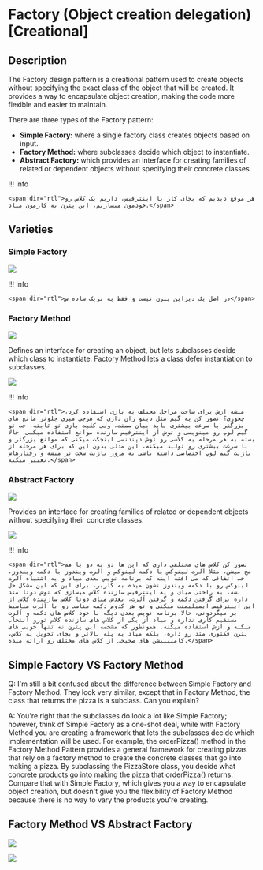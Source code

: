 # Factory (Object creation delegation) [Creational]

## Description

The Factory design pattern is a creational pattern used to create objects without specifying the exact class of the object that will be created. It provides a way to encapsulate object creation, making the code more flexible and easier to maintain.

There are three types of the Factory pattern:

- **Simple Factory:** where a single factory class creates objects based on input.
- **Factory Method:** where subclasses decide which object to instantiate.
- **Abstract Factory:** which provides an interface for creating families of related or dependent objects without specifying their concrete classes.

!!! info

    <span dir="rtl">هر موقع دیدیم که بجای کار با اینترفیس، داریم یک کلاس رو خودمون میسازیم، این پترن به کارمون میاد.</span>

## Varieties

### Simple Factory

![](factory/image3.jpg)

!!! info

    <span dir="rtl">در اصل یک دیزاین پترن نیست و فقط یه تریک ساده س</span>

### Factory Method

![](factory/image7.jpg)

Defines an interface for creating an object, but lets subclasses decide which class to instantiate. Factory Method lets a class defer instantiation to subclasses.

![](factory/image1.jpg)

!!! info

    <span dir="rtl">میشه ازش برای ساخت مراحل مختلف یه بازی استفاده کرد، چجوری؟ تصور کن یه گیم مثل دینو ران داری که هرچی میری جلوتر مانع های بزرگتر با سرعت بیشتری باید بیان سمتت، ولی کلیت بازی تو ثابته، خب تو گیم لوپ رو مینویسی و توش از اینترفیس سازنده موانع استفاده میکنی، حالا بسته به هر مرحله یه کلاسی رو توش دپندنسی اینجکت میکنی که موانع بزرگتر و با سرعت بیشتری رو تولید میکنه، این مدلی بدون این که برای هر مرحله از بازیت گیم لوپ اختصاصی داشته باشی به مرور بازیت سخت تر میشه و رفتارهاش تغییر میکنه.</span>

### Abstract Factory

![](factory/image6.jpg)

Provides an interface for creating families of related or dependent objects without specifying their concrete classes.

![](factory/image4.jpg)

!!! info

    <span dir="rtl">تصور کن کلاس های مختلفی داری که این ها دو به دو با هم مچ میشن، مثلا آلرت لینوکس با دکمه لینوکس و آلرت ویندوز با دکمه ویندوز، خب اتفاقی که می افته اینه که برنامه نویس بعدی میاد و به اشتباه آلرت لینوکس رو با دکمه ویندوز نشون میده به کاربر، برای این که این مشکل حل بشه، به راحتی میای و یه اینترفیس سازنده کلاس میسازی که توش دوتا متد داره برای گرفتن دکمه و گرفتن آلرت، بعدش میای دوتا کلاس سازننده کلاس از این اینترفیس ایمپلیمنت میکنی و تو هر کدوم دکمه مناسب رو با آلرت مناسبش بر میگردونی، حالا برنامه نویس بعدی دیگه با خود کلاس های دکمه و آلرت مستقیم کاری نداره و میاد از یکی از کلاس های سازنده کلاس تورو انتخاب میکنه و ازش استفاده میکنه. همونطور که مشخصه این پترن نه تنها خوبی های پترن فکتوری متد رو داره، بلکه میاد یه پله بالاتر و بجای تحویل یه کلاس، کامبینیشن های صحیحی از کلاس های مختلف رو ارائه میده.</span>

## Simple Factory VS Factory Method

Q: I'm still a bit confused about the difference between Simple Factory and Factory Method. They look very similar, except that in Factory Method, the class that returns the pizza is a subclass. Can you explain?

A: You're right that the subclasses do look a lot like Simple Factory; however, think of Simple Factory as a one-shot deal, while with Factory Method you are creating a framework that lets the subclasses decide which implementation will be used. For example, the orderPizza() method in the Factory Method Pattern provides a general framework for creating pizzas that rely on a factory method to create the concrete classes that go into making a pizza. By subclassing the PizzaStore class, you decide what concrete products go into making the pizza that orderPizza() returns. Compare that with Simple Factory, which gives you a way to encapsulate object creation, but doesn't give you the flexibility of Factory Method because there is no way to vary the products you're creating.

## Factory Method VS Abstract Factory

![](factory/image2.jpg)

![](factory/image5.jpg)
